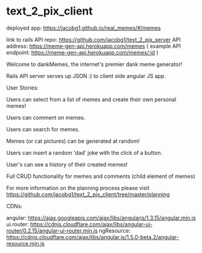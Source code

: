# text_2_pix_client

deployed app: https://jacobg1.github.io/real_memes/#/memes

link to rails API repo: https://github.com/jacobg1/text_2_pix_server
API address: https://meme-gen-api.herokuapp.com/memes
( example API endpoint: https://meme-gen-api.herokuapp.com/memes/:id )


Welcome to dankMemes, the internet's premier dank meme generator!  

Rails API server serves up JSON :) to client side angular JS app.

User Stories:

Users can select from a list of memes and create their own personal memes!

Users can comment on memes.

Users can search for memes.

Memes (or cat pictures) can be generated at random!

Users can insert a random 'dad' joke with the click of a button.

User's can see a history of their created memes!

Full CRUD functionality for memes and comments (child element of memes)

For more information on the planning process please visit https://github.com/jacobg1/text_2_pix_client/tree/master/planning

CDNs:

angular: https://ajax.googleapis.com/ajax/libs/angularjs/1.3.15/angular.min.js
ui.router: https://cdnjs.cloudflare.com/ajax/libs/angular-ui-router/0.2.15/angular-ui-router.min.js
ngResource: https://cdnjs.cloudflare.com/ajax/libs/angular.js/1.5.0-beta.2/angular-resource.min.js
